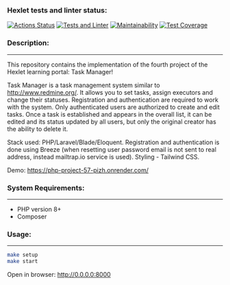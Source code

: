 ### Hexlet tests and linter status:
[![Actions Status](https://github.com/L1kaf/php-project-57/actions/workflows/hexlet-check.yml/badge.svg)](https://github.com/L1kaf/php-project-57/actions)
[![Tests and Linter](https://github.com/L1kaf/php-project-57/actions/workflows/main.yml/badge.svg)](https://github.com/L1kaf/php-project-57/actions/workflows/main.yml)
[![Maintainability](https://api.codeclimate.com/v1/badges/7b914568e34396e05f3a/maintainability)](https://codeclimate.com/github/L1kaf/php-project-57/maintainability)
[![Test Coverage](https://api.codeclimate.com/v1/badges/7b914568e34396e05f3a/test_coverage)](https://codeclimate.com/github/L1kaf/php-project-57/test_coverage)

### Description:
---
This repository contains the implementation of the fourth project of the Hexlet learning portal: Task Manager!

Task Manager is a task management system similar to http://www.redmine.org/. It allows you to set tasks, assign executors and change their statuses. Registration and authentication are required to work with the system. Only authenticated users are authorized to create and edit tasks. Once a task is established and appears in the overall list, it can be edited and its status updated by all users, but only the original creator has the ability to delete it.

Stack used: PHP/Laravel/Blade/Eloquent. Registration and authentication is done using Breeze (when resetting user password email is not sent to real address, instead mailtrap.io service is used). Styling - Tailwind CSS.

Demo: https://php-project-57-pizh.onrender.com/

### System Requirements:
---
* PHP version 8+
* Composer

### Usage:
---
```bash
make setup
make start
```
Open in browser: http://0.0.0.0:8000

